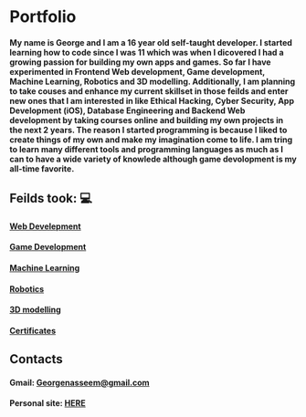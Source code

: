 # Portfolio 

#### My name is George and I am a 16 year old self-taught developer. I started learning how to code since I was 11 which was when I dicovered I had a growing passion for building my own apps and games. So far I have experimented in Frontend Web development, Game development, Machine Learning, Robotics and 3D modelling. Additionally, I am planning to take couses and enhance my current skillset in those feilds and enter new ones that I am interested in like Ethical Hacking, Cyber Security, App Development (iOS), Database Engineering and Backend Web development by taking courses online and building my own projects in the next 2 years. The reason I started programming is because I liked to create things of my own and make my imagination come to life. I am tring to learn many different tools and programming languages as much as I can to have a wide variety of knowlede although game devolopment is my all-time favorite.  

## Feilds took: 💻
#### [Web Develepment](https://github.com/georgenasseem/web-development)
#### [Game Development](https://github.com/georgenasseem/game-development)
#### [Machine Learning](https://github.com/georgenasseem/machine-learning)
#### [Robotics](https://github.com/georgenasseem/robotics)
#### [3D modelling](https://github.com/georgenasseem/3d-modelling)
#### [Certificates](https://github.com/georgenasseem/certificates)

## Contacts
#### Gmail: Georgenasseem@gmail.com
#### Personal site: [HERE](https://myskillset.netlify.app)
